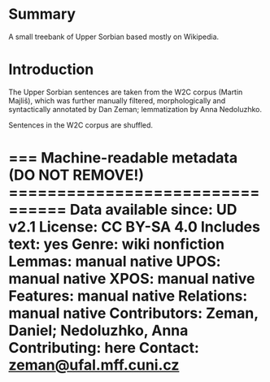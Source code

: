 # Summary

A small treebank of Upper Sorbian based mostly on Wikipedia.


# Introduction

The Upper Sorbian sentences are taken from the W2C corpus (Martin Majliš), which
was further manually filtered, morphologically and syntactically annotated by
Dan Zeman; lemmatization by Anna Nedoluzhko.

Sentences in the W2C corpus are shuffled.


=== Machine-readable metadata (DO NOT REMOVE!) ================================
Data available since: UD v2.1
License: CC BY-SA 4.0
Includes text: yes
Genre: wiki nonfiction
Lemmas: manual native
UPOS: manual native
XPOS: manual native
Features: manual native
Relations: manual native
Contributors: Zeman, Daniel; Nedoluzhko, Anna
Contributing: here
Contact: zeman@ufal.mff.cuni.cz
===============================================================================
